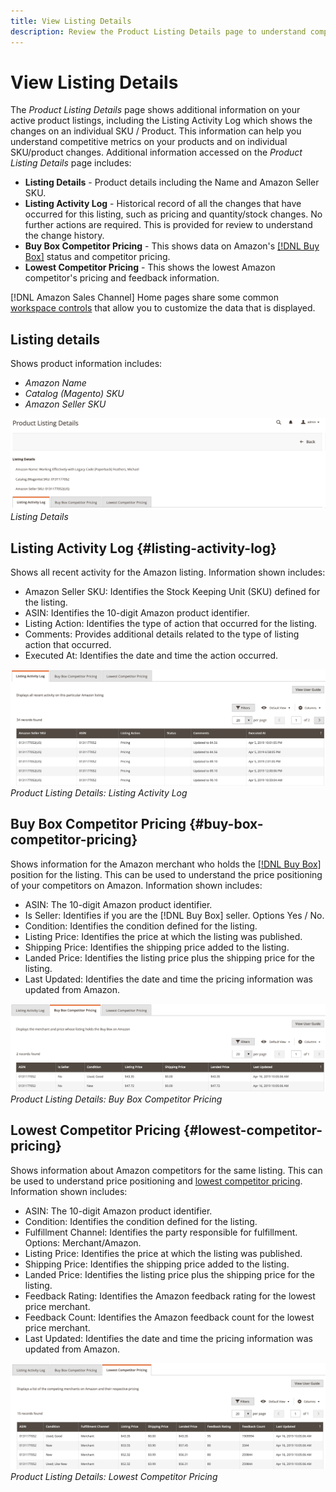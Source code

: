 ```yaml
---
title: View Listing Details
description: Review the Product Listing Details page to understand competitive metrics on your Amazon listings and on individual SKU/product changes.
---
```


# View Listing Details

The _Product Listing Details_ page shows additional information on your active product listings, including the Listing Activity Log which shows the changes on an individual SKU / Product. This information can help you understand competitive metrics on your products and on individual SKU/product changes. Additional information accessed on the _Product Listing Details_ page includes:

- **Listing Details** - Product details including the Name and Amazon Seller SKU.
- **Listing Activity Log** - Historical record of all the changes that have occurred for this listing, such as pricing and quantity/stock changes. No further actions are required. This is provided for review to understand the change history.
- **Buy Box Competitor Pricing** - This shows data on Amazon's [[!DNL Buy Box]](./buy-box-competitor-pricing.md) status and competitor pricing.
- **Lowest Competitor Pricing** - This shows the lowest Amazon competitor's pricing and feedback information.

[!DNL Amazon Sales Channel] Home pages share some common [workspace controls](./workspace-controls.md) that allow you to customize the data that is displayed.

## Listing details

Shows product information includes:

- _Amazon Name_
- _Catalog (Magento) SKU_
- _Amazon Seller SKU_

![](assets/amazon-product-listing-details.png)
_Listing Details_

## Listing Activity Log {#listing-activity-log}

Shows all recent activity for the Amazon listing. Information shown includes:

- Amazon Seller SKU: Identifies the Stock Keeping Unit (SKU) defined for the listing.
- ASIN: Identifies the 10-digit Amazon product identifier.
- Listing Action: Identifies the type of action that occurred for the listing.
- Comments: Provides additional details related to the type of listing action that occurred.
- Executed At: Identifies the date and time the action occurred.

![](assets/amazon-listing-activity-log.png)
_Product Listing Details: Listing Activity Log_

## Buy Box Competitor Pricing {#buy-box-competitor-pricing}

Shows information for the Amazon merchant who holds the [[!DNL Buy Box]](./buy-box-competitor-pricing.md) position for the listing. This can be used to understand the price positioning of your competitors on Amazon. Information shown includes:

- ASIN: The 10-digit Amazon product identifier.
- Is Seller: Identifies if you are the [!DNL Buy Box] seller. Options Yes / No.
- Condition: Identifies the condition defined for the listing.
- Listing Price: Identifies the price at which the listing was published.
- Shipping Price: Identifies the shipping price added to the listing.
- Landed Price: Identifies the listing price plus the shipping price for the listing.
- Last Updated: Identifies the date and time the pricing information was updated from Amazon.

![](assets/amazon-listing-details-buy-box-2.png)
_Product Listing Details: Buy Box Competitor Pricing_

## Lowest Competitor Pricing {#lowest-competitor-pricing}

Shows information about Amazon competitors for the same listing. This can be used to understand price positioning and [lowest competitor pricing](./lowest-competitor-pricing.md). Information shown includes:

- ASIN: The 10-digit Amazon product identifier.
- Condition: Identifies the condition defined for the listing.
- Fulfillment Channel: Identifies the party responsible for fulfillment. Options: Merchant/Amazon.
- Listing Price: Identifies the price at which the listing was published.
- Shipping Price: Identifies the shipping price added to the listing.
- Landed Price: Identifies the listing price plus the shipping price for the listing.
- Feedback Rating: Identifies the Amazon feedback rating for the lowest price merchant.
- Feedback Count: Identifies the Amazon feedback count for the lowest price merchant.
- Last Updated: Identifies the date and time the pricing information was updated from Amazon.

![](assets/amazon-listing-details-lowest-comp.png)
_Product Listing Details: Lowest Competitor Pricing_
